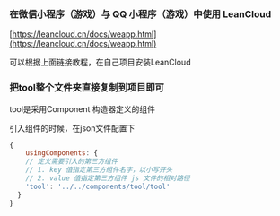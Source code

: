 
### 在微信小程序（游戏）与 QQ 小程序（游戏）中使用 LeanCloud

[https://leancloud.cn/docs/weapp.html](https://leancloud.cn/docs/weapp.html)

可以根据上面链接教程，在自己项目安装LeanCloud

### 把tool整个文件夹直接复制到项目即可

tool是采用Component 构造器定义的组件

引入组件的时候，在json文件配置下

```js
{
    usingComponents: {
    // 定义需要引入的第三方组件
    // 1. key 值指定第三方组件名字，以小写开头
    // 2. value 值指定第三方组件 js 文件的相对路径
    'tool': '../../components/tool/tool'
  }
}
```


